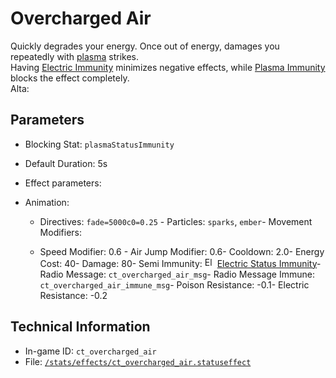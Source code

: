 # Overcharged Air

Quickly degrades your energy. Once out of energy, damages you repeatedly with [plasma](https://ceterai.github.io/MyEnternia/Wiki/Tags/Plasma) strikes.  
Having [Electric Immunity](https://ceterai.github.io/MyEnternia/Wiki/ElectricImmunity) minimizes negative effects, while [Plasma Immunity](https://ceterai.github.io/MyEnternia/Wiki/PlasmaImmunity) blocks the effect completely.  
Alta: 

## Parameters

- Blocking Stat: `plasmaStatusImmunity`
- Default Duration: 5s
- Effect parameters: 

- Animation: 

  - Directives: `fade=5000c0=0.25`  - Particles: `sparks`, `ember`- Movement Modifiers: 

  - Speed Modifier: 0.6  - Air Jump Modifier: 0.6- Cooldown: 2.0- Energy Cost: 40- Damage: 80- Semi Immunity: <img src="https://starbounder.org/mediawiki/images/4/42/Status_Electric_Resistance.png" alt="Electric Status Immunity icon" loading="lazy" width="16px" height="16px"/> [Electric Status Immunity](https://starbounder.org/Electric_Resistance)- Radio Message: `ct_overcharged_air_msg`- Radio Message Immune: `ct_overcharged_air_immune_msg`- Poison Resistance: -0.1- Electric Resistance: -0.2

## Technical Information

- In-game ID: `ct_overcharged_air`
- File: [`/stats/effects/ct_overcharged_air.statuseffect`](https://github.com/Ceterai/Enternia/blob/main/stats/effects/ct_overcharged_air.statuseffect)
